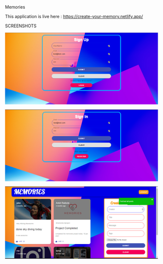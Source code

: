 Memories 

This application is live here : https://create-your-memory.netlify.app/

SCREENSHOTS

![Sign Up](https://github.com/iota-008/Create-Memories/blob/main/screenshots/1.png)

![Sign In](https://github.com/iota-008/Create-Memories/blob/main/screenshots/2.png)

![Home Page](https://github.com/iota-008/Create-Memories/blob/main/screenshots/3.png)
